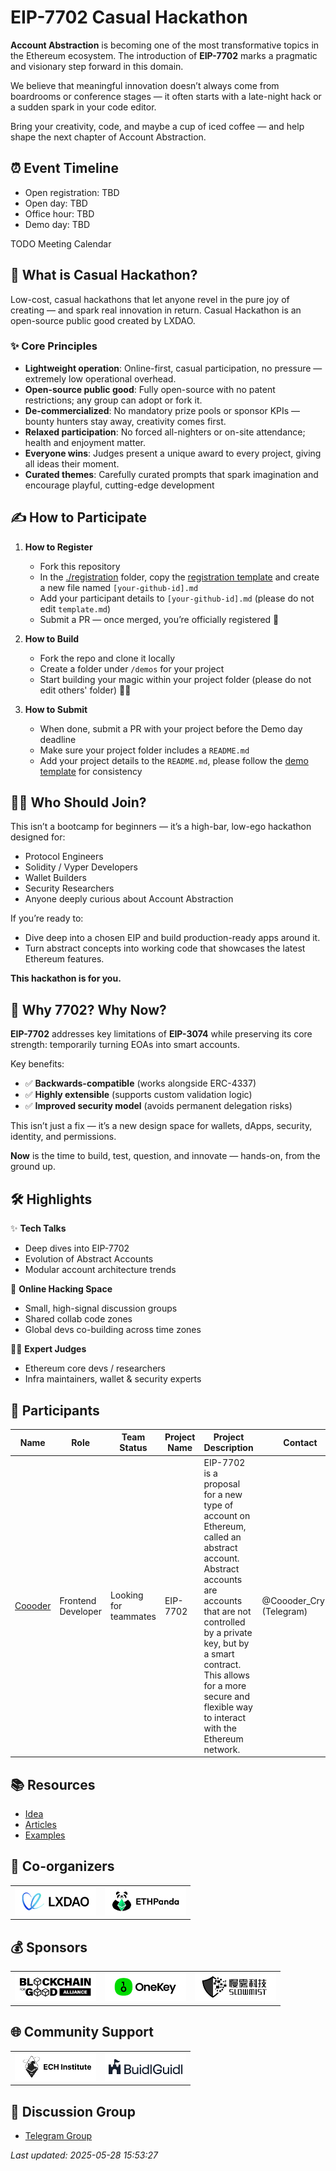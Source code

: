 # EIP-7702 Casual Hackathon

**Account Abstraction** is becoming one of the most transformative topics in the Ethereum ecosystem. The introduction of **EIP-7702** marks a pragmatic and visionary step forward in this domain.

We believe that meaningful innovation doesn’t always come from boardrooms or conference stages — it often starts with a late-night hack or a sudden spark in your code editor.

Bring your creativity, code, and maybe a cup of iced coffee — and help shape the next chapter of Account Abstraction.

## ⏰ Event Timeline

- Open registration: TBD
- Open day: TBD
- Office hour: TBD
- Demo day: TBD

TODO Meeting Calendar

## 🌿 What is Casual Hackathon?

Low-cost, casual hackathons that let anyone revel in the pure joy of creating — and spark real innovation in return. Casual Hackathon is an open-source public good created by LXDAO.

### ✨ Core Principles

- **Lightweight operation**: Online-first, casual participation, no pressure — extremely low operational overhead.
- **Open-source public good**: Fully open-source with no patent restrictions; any group can adopt or fork it.
- **De-commercialized**: No mandatory prize pools or sponsor KPIs — bounty hunters stay away, creativity comes first.
- **Relaxed participation**: No forced all-nighters or on-site attendance; health and enjoyment matter.
- **Everyone wins**: Judges present a unique award to every project, giving all ideas their moment.
- **Curated themes**: Carefully curated prompts that spark imagination and encourage playful, cutting-edge development

## ✍️ How to Participate

1. **How to Register**

   - Fork this repository
   - In the [./registration](./registration/) folder, copy the [registration template](./registration/template.md) and create a new file named `[your-github-id].md`
   - Add your participant details to `[your-github-id].md` (please do not edit `template.md`)
   - Submit a PR — once merged, you’re officially registered 🎉

2. **How to Build**

   - Fork the repo and clone it locally
   - Create a folder under `/demos` for your project
   - Start building your magic within your project folder (please do not edit others' folder) 🧙‍♂️

3. **How to Submit**

   - When done, submit a PR with your project before the Demo day deadline
   - Make sure your project folder includes a `README.md`
   - Add your project details to the `README.md`, please follow the [demo template](./demos/template.md) for consistency

## 👨‍💻 Who Should Join?

This isn’t a bootcamp for beginners — it’s a high-bar, low-ego hackathon designed for:

- Protocol Engineers
- Solidity / Vyper Developers
- Wallet Builders
- Security Researchers
- Anyone deeply curious about Account Abstraction

If you’re ready to:

- Dive deep into a chosen EIP and build production-ready apps around it.
- Turn abstract concepts into working code that showcases the latest Ethereum features.

**This hackathon is for you.**

## 🧩 Why 7702? Why Now?

**EIP-7702** addresses key limitations of **EIP-3074** while preserving its core strength: temporarily turning EOAs into smart accounts.

Key benefits:

- ✅ **Backwards-compatible** (works alongside ERC-4337)
- ✅ **Highly extensible** (supports custom validation logic)
- ✅ **Improved security model** (avoids permanent delegation risks)

This isn’t just a fix — it’s a new design space for wallets, dApps, security, identity, and permissions.

**Now** is the time to build, test, question, and innovate — hands-on, from the ground up.

## 🛠 Highlights

✨ **Tech Talks**

- Deep dives into EIP-7702
- Evolution of Abstract Accounts
- Modular account architecture trends

💬 **Online Hacking Space**

- Small, high-signal discussion groups
- Shared collab code zones
- Global devs co-building across time zones

🧑‍⚖️ **Expert Judges**

- Ethereum core devs / researchers
- Infra maintainers, wallet & security experts

## 👥 Participants

| Name | Role | Team Status | Project Name | Project Description | Contact |
|------|------|-------------|--------------|--------------------|---------|
| [Coooder](./registration/Coooder.md) | Frontend Developer | Looking for teammates | EIP-7702 | EIP-7702 is a proposal for a new type of account on Ethereum, called an abstract account. Abstract accounts are accounts that are not controlled by a private key, but by a smart contract. This allows for a more secure and flexible way to interact with the Ethereum network. | @Coooder_Crypto (Telegram) |

## 📚 Resources

- [Idea](./docs/idea.md)
- [Articles](./docs/articles.md)
- [Examples](./docs/examples/README.md)

## 🤝 Co-organizers

<table>
    <tr>
         <td  align="center" valign="middle">
            <a href="https://lxdao.io/" target="_blank">
                <img src="./images/LXDAO.png" alt="LXDAO" width="130" />
            </a>
        </td>
        <td  align="center" valign="middle">
            <a href="https://ethpanda.org/" target="_blank">
                <img src="./images/ETHPanda.png" alt="ETHPanda" width="130" />
            </a>
        </td>
    </tr>
</table>

## 💰 Sponsors

<table>
    <tr>
        <td align="center" valign="middle">
            <a href="https://chainforgood.org/" target="_blank">
                <img src="./images/BGA.png" alt="BGA" width="130" />
            </a>
        </td>
        <td align="center" valign="middle">
            <a href="https://onekey.so/" target="_blank">
                <img src="./images/onkey.png" alt="onkey" width="130" />
            </a>
        </td>
        <td align="center" valign="middle">
            <a href="https://slowmist.com/" target="_blank">
                <img src="./images/SlowMist.png" alt="SlowMist" width="130" />
            </a>
        </td>
    </tr>
</table>

## 🌐 Community Support

<table>
    <tr>
        <td align="center" valign="middle">
            <a href="https://www.ethcatherders.com/" target="_blank">
                <img src="./images/ECH.png" alt="ECH" width="130" />
            </a>
        </td>
        <td align="center" valign="middle">
            <a href="https://buidlguidl.com/" target="_blank">
                <img src="./images/buidlguidl.png" alt="buidlguidl" width="130" />
            </a>
        </td>
    </tr>
</table>

## 💬 Discussion Group

- [Telegram Group](https://t.me/+XFSgo4aUGYA1NWZh)

_Last updated: 2025-05-28 15:53:27_
